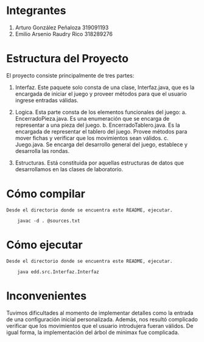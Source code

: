 # Integrantes
1. Arturo González Peñaloza 319091193
2. Emilio Arsenio Raudry Rico 318289276

# Estructura del Proyecto

El proyecto consiste principalmente de tres partes:
1. Interfaz. Este paquete solo consta de una clase, Interfaz.java, que es la encargada de iniciar el juego y proveer métodos para que el usuario ingrese entradas válidas.

2. Logica. Esta parte consta de los elementos funcionales del juego:
   a. EncerradoPieza.java. Es una enumeración que se encarga de representar a una pieza del juego.
   b. EncerradoTablero.java. Es la encargada de representar el tablero del juego. Provee métodos para mover fichas y verificar que los movimientos sean válidos.
   c. Juego.java. Se encarga del desarrollo general del juego, establece y desarrolla las rondas.

3. Estructuras. Está constituida por aquellas estructuras de datos que desarrollamos en las clases de laboratorio.

# Cómo compilar
    Desde el directorio donde se encuentra este README, ejecutar.
```
    javac -d . @sources.txt

```

# Cómo ejecutar
    Desde el directorio donde se encuentra este README, ejecutar.
```
    java edd.src.Interfaz.Interfaz

```

# Inconvenientes

Tuvimos dificultades al momento de implementar detalles como la entrada de una configuración inicial personalizada. Además, nos resultó complicado verificar que los movimientos que el usuario introdujera fueran válidos. De igual forma, la implementación del árbol de minimax fue complicada.
